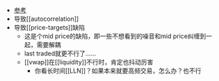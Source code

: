 - [参考](https://www.investopedia.com/ask/answers/013015/whats-difference-between-bidask-spread-and-bidask-bounce.asp)
- 导致[[autocorrelation]]
- 导致[[price-targets]]缺陷
  - 这是个mid price的缺陷，即一些不想看到的噪音和mid price纠缠到一起，需要解耦
  - last traded就更不行了……
  - [[vwap]]在[[liquidity]]不行时，肯定也抖动厉害
    - 你看长时间[[LLN]]？如果本来就要高频交易，怎么办？也不行